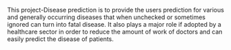 This project-Disease prediction is to provide the users prediction for various and generally occurring diseases that when unchecked or sometimes ignored can turn into fatal disease.
It also plays a major role if adopted by a healthcare sector in order to reduce the amount of work of doctors and can easily predict the disease of patients.
